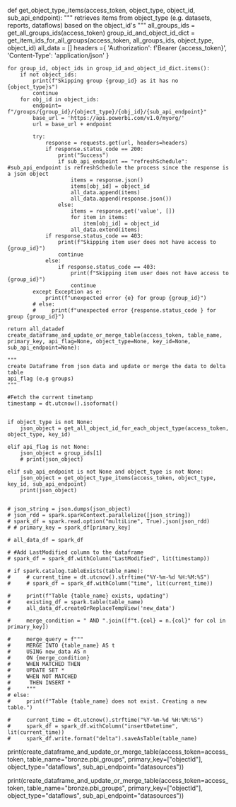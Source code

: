 def get_object_type_items(access_token, object_type, object_id, sub_api_endpoint):
    """
    retrieves items from object_type (e.g. datasets, reports, dataflows) based on the
    object_id's
    """
    all_groups_ids = get_all_groups_ids(access_token)
    group_id_and_object_id_dict = get_item_ids_for_all_groups(access_token, all_groups_ids, object_type, object_id)
    all_data = []
    headers ={ 'Authorization': f'Bearer {access_token}',
                'Content-Type': 'application/json'
        }

    for group_id, object_ids in group_id_and_object_id_dict.items():
        if not object_ids:
            print(f"Skipping group {group_id} as it has no {object_type}s")
            continue
        for obj_id in object_ids:
            endpoint= f"/groups/{group_id}/{object_type}/{obj_id}/{sub_api_endpoint}"
            base_url = 'https://api.powerbi.com/v1.0/myorg/'
            url = base_url + endpoint
    
            try:
                response = requests.get(url, headers=headers)
                if response.status_code == 200:
                    print("Success")
                    if sub_api_endpoint == "refreshSchedule": #sub_api_endpoint is refreshSchedule the process since the response is a json object
                        items = response.json()
                        items[obj_id] = object_id
                        all_data.append(items)
                        all_data.append(response.json())
                    else:
                        items = response.get('value', [])
                        for item in items:
                            item[obj_id] = object_id
                        all_data.extend(items)
                if response.status_code == 403:
                    print(f"Skipping item user does not have access to {group_id}")
                    continue
                else:
                    if response.status_code == 403:
                        print(f"Skipping item user does not have access to {group_id}")
                        continue
            except Exception as e:
                print(f"unexpected error {e} for group {group_id}")
            # else:
            #     print(f"unexpected error {response.status_code } for group {group_id}")
                
    return all_datadef create_dataframe_and_update_or_merge_table(access_token, table_name, primary_key, api_flag=None, object_type=None, key_id=None, sub_api_endpoint=None):

    """
    create Dataframe from json data and update or merge the data to delta table
    api_flag (e.g groups)
    """

    #Fetch the current timetamp
    timestamp = dt.utcnow().isoformat()
    

    if object_type is not None:
        json_object = get_all_object_id_for_each_object_type(access_token, object_type, key_id)
    
    elif api_flag is not None:
        json_object = group_ids[1]
        # print(json_object)
        
    elif sub_api_endpoint is not None and object_type is not None:
        json_object = get_object_type_items(access_token, object_type, key_id, sub_api_endpoint)
        print(json_object)
        
    
    # json_string = json.dumps(json_object)
    # json_rdd = spark.sparkContext.parallelize([json_string])
    # spark_df = spark.read.option("multiLine", True).json(json_rdd)
    # # primary_key = spark_df[primary_key]

    # all_data_df = spark_df

    # #Add LastModified column to the dataframe
    # spark_df = spark_df.withColumn("LastModified", lit(timestamp))
    
    # if spark.catalog.tableExists(table_name):
    #     # current_time = dt.utcnow().strftime("%Y-%m-%d %H:%M:%S")
    #     # spark_df = spark_df.withColumn("time", lit(current_time))

    #     print(f"Table {table_name} exists, updating")
    #     existing_df = spark.table(table_name)
    #     all_data_df.createOrReplaceTempView('new_data')
        
    #     merge_condition = " AND ".join([f"t.{col} = n.{col}" for col in primary_key])

    #     merge_query = f"""
    #     MERGE INTO {table_name} AS t
    #     USING new_data AS n
    #     ON {merge_condition}
    #     WHEN MATCHED THEN 
    #     UPDATE SET *
    #     WHEN NOT MATCHED
    #      THEN INSERT *
    #     """
    # else: 
    #     print(f"Table {table_name} does not exist. Creating a new table.")

    #     current_time = dt.utcnow().strftime("%Y-%m-%d %H:%M:%S")
    #     spark_df = spark_df.withColumn("insertDatetime", lit(current_time))
    #     spark_df.write.format("delta").saveAsTable(table_name)

print(create_dataframe_and_update_or_merge_table(access_token=access_token, table_name="bronze.pbi_groups", primary_key=["objectId"], object_type="dataflows", sub_api_endpoint="datasources"))




print(create_dataframe_and_update_or_merge_table(access_token=access_token, table_name="bronze.pbi_groups", primary_key=["objectId"], object_type="dataflows", sub_api_endpoint="datasources"))

